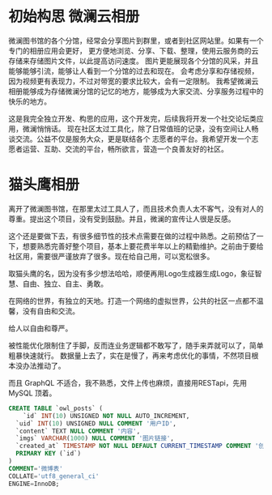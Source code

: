 # 初始构思 微澜云相册
微澜图书馆的各个分馆，经常会分享图片到群里，或者到社区网站里。如果有一个专门的相册应用会更好，
更方便地浏览、分享、下载、整理，使用云服务商的云存储来存储图片文件，以此提高访问速度。
图片更能展现各个分馆的风采，并且能够能够引流，能够让人看到一个分馆的过去和现在。
会考虑分享和存储视频，因为视频更有表现力，不过对带宽的要求比较大，会有一定限制。
我希望微澜云相册能够成为存储微澜分馆的记忆的地方，能够成为大家交流、分享服务过程中的快乐的地方。

这是我完全独立开发、构思的应用，这个开发完，后续我将开发一个社交论坛类应用，微澜悄悄话。
现在社区太过工具化，除了日常值班的记录，没有空间让人畅谈交流。公益不仅是服务大众，更是联结各个
志愿者的平台。我希望开发一个志愿者运营、互助、交流的平台，畅所欲言，营造一个良善友好的社区。  

# 猫头鹰相册 
离开了微澜图书馆，在那里太过工具人了，而且技术负责人太不客气，没有对人的尊重。提出这个项目，没有受到鼓励。并且，微澜的宣传让人很是反感。

这个还是要做下去，有很多细节性的技术点需要在做的过程中熟悉。之前预估了一下，想要熟悉完善好整个项目，基本上要花费半年以上的精勤维护。之前由于要给社区用，需要很严谨放弃了很多。现在给自己用，可以宽松很多。

取猫头鹰的名，因为没有多少想法哈哈，顺便再用Logo生成器生成Logo，象征智慧、自由、独立、自主、勇敢。  

在网络的世界，有独立的天地。打造一个网络的虚拟世界，公共的社区一点都不温馨，没有自由和交流。 

给人以自由和尊严。  


被性能优化限制住了手脚，反而连业务逻辑都不敢写了，随手来弄就可以了，简单粗暴快速就行。
数据量上去了，实在是慢了，再来考虑优化的事情，不然项目根本没办法推动了。  

而且 GraphQL 不适合，我不熟悉，文件上传也麻烦，直接用RESTapi，先用 MySQL 顶着。 

```sql
CREATE TABLE `owl_posts` (
	`id` INT(10) UNSIGNED NOT NULL AUTO_INCREMENT,  
  `uid` INT(10) UNSIGNED NULL COMMENT '用户ID',
  `content` TEXT NULL COMMENT '内容',
  `imgs` VARCHAR(1000) NULL COMMENT '图片链接',
  `created_at` TIMESTAMP NOT NULL DEFAULT CURRENT_TIMESTAMP COMMENT '创建时间',
  PRIMARY KEY (`id`)
)
COMMENT='微博表'
COLLATE='utf8_general_ci'
ENGINE=InnoDB;
```
